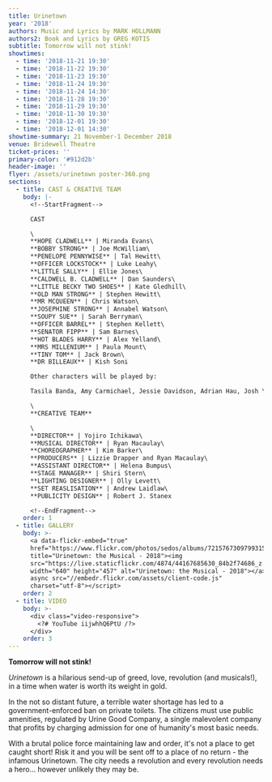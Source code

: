 ```yaml
---
title: Urinetown
year: '2018'
authors: Music and Lyrics by MARK HOLLMANN
authors2: Book and Lyrics by GREG KOTIS
subtitle: Tomorrow will not stink!
showtimes:
  - time: '2018-11-21 19:30'
  - time: '2018-11-22 19:30'
  - time: '2018-11-23 19:30'
  - time: '2018-11-24 19:30'
  - time: '2018-11-24 14:30'
  - time: '2018-11-28 19:30'
  - time: '2018-11-29 19:30'
  - time: '2018-11-30 19:30'
  - time: '2018-12-01 19:30'
  - time: '2018-12-01 14:30'
showtime-summary: 21 November-1 December 2018
venue: Bridewell Theatre
ticket-prices: ''
primary-color: '#912d2b'
header-image: ''
flyer: /assets/urinetown poster-360.png
sections:
  - title: CAST & CREATIVE TEAM
    body: |-
      <!--StartFragment-->

      CAST

      \
      **HOPE CLADWELL** | Miranda Evans\
      **BOBBY STRONG** | Joe McWilliam\
      **PENELOPE PENNYWISE** | Tal Hewitt\
      **OFFICER LOCKSTOCK** | Luke Leahy\
      **LITTLE SALLY** | Ellie Jones\
      **CALDWELL B. CLADWELL** | Dan Saunders\
      **LITTLE BECKY TWO SHOES** | Kate Gledhill\
      **OLD MAN STRONG** | Stephen Hewitt\
      **MR MCQUEEN** | Chris Watson\
      **JOSEPHINE STRONG** | Annabel Watson\
      **SOUPY SUE** | Sarah Berryman\
      **OFFICER BARREL** | Stephen Kellett\
      **SENATOR FIPP** | Sam Barnes\
      **HOT BLADES HARRY** | Alex Yelland\
      **MRS MILLENIUM** | Paula Mount\
      **TINY TOM** | Jack Brown\
      **DR BILLEAUX** | Kish Soni

      Other characters will be played by:

      Tasila Banda, Amy Carmichael, Jessie Davidson, Adrian Hau, Josh Yeardley

      \
      **CREATIVE TEAM**

      \
      **DIRECTOR** | Yojiro Ichikawa\
      **MUSICAL DIRECTOR** | Ryan Macaulay\
      **CHOREOGRAPHER** | Kim Barker\
      **PRODUCERS** | Lizzie Drapper and Ryan Macaulay\
      **ASSISTANT DIRECTOR** | Helena Bumpus\
      **STAGE MANAGER** | Shiri Stern\
      **LIGHTING DESIGNER** | Olly Levett\
      **SET REASLISATION** | Andrew Laidlaw\
      **PUBLICITY DESIGN** | Robert J. Stanex

      <!--EndFragment-->
    order: 1
  - title: GALLERY
    body: >-
      <a data-flickr-embed="true"
      href="https://www.flickr.com/photos/sedos/albums/72157673097993157"
      title="Urinetown: the Musical - 2018"><img
      src="https://live.staticflickr.com/4874/44167685630_84b2f74686_z.jpg"
      width="640" height="457" alt="Urinetown: the Musical - 2018"></a><script
      async src="//embedr.flickr.com/assets/client-code.js"
      charset="utf-8"></script>
    order: 2
  - title: VIDEO
    body: >-
      <div class="video-responsive">
        <?# YouTube iijwhhQ6PtU /?>
      </div>
    order: 3
---
```

<!--StartFragment-->

**Tomorrow will not stink!**

*Urinetown* is a hilarious send-up of greed, love, revolution (and musicals!), in a time when water is worth its weight in gold.

In the not so distant future, a terrible water shortage has led to a government-enforced ban on private toilets. The citizens must use public amenities, regulated by Urine Good Company, a single malevolent company that profits by charging admission for one of humanity's most basic needs.

With a brutal police force maintaining law and order, it's not a place to get caught short! Risk it and you will be sent off to a place of no return - the infamous Urinetown. The city needs a revolution and every revolution needs a hero... however unlikely they may be.

<!--EndFragment-->
